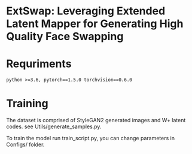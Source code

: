 # ExtSwap: Leveraging Extended Latent Mapper for Generating High Quality Face Swapping
# Requriments
    python >=3.6, pytorch==1.5.0 torchvision==0.6.0


# Training
The dataset is comprised of StyleGAN2 generated images and W+ latent codes. see Utils/generate_samples.py.

To train the model run train_script.py, you can change parameters in Configs/ folder.

